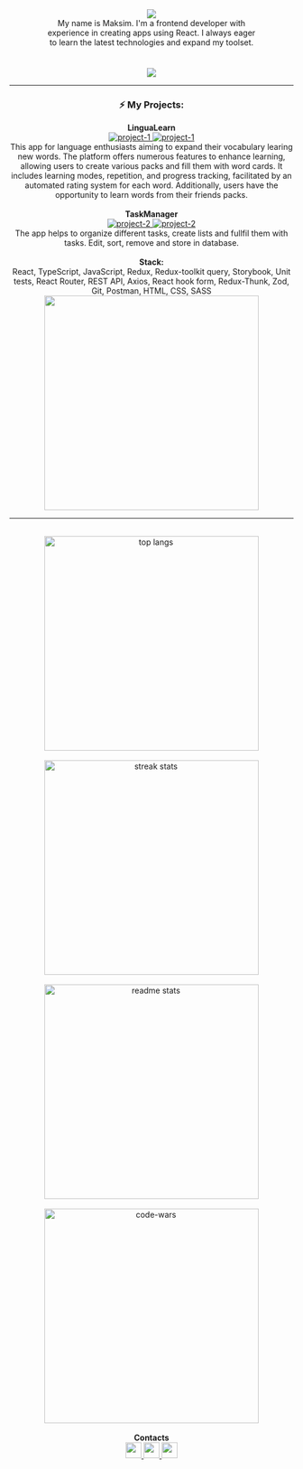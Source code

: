 <div align="center">
       <div align="center">
           <img src="https://readme-typing-svg.herokuapp.com/?font=Righteous&size=25&center=true&vCenter=true&width=380&height=70&duration=4000&lines=Hi+There!+👋" />
       </div>
       <div style="display: flex; flex-direction: column; justify-content: center; align-items: center; gap: 10px;">
           <div style="max-width: 380px; text-align: center;">
               <span>My name is Maksim. I'm a frontend developer with experience in creating apps using React. I always eager to learn the latest technologies and expand my toolset.</span>
           </div>
           <br/>
           <a href="https://maksim-plysheuski.github.io/portfolio/" target="_blank">
               <img src="https://img.shields.io/badge/Portfolio-FF5722?style=for-the-badge&logo=todoist&logoColor=white" target="_blank" />
           </a>
       </div>
       <hr />
       <div>
           <h3 align="center">⚡ My Projects:</h3>
                   <span><b>LinguaLearn</b></span>
                   <br/>
                   <a href="https://github.com/maksim-plysheuski/lingualearn" target="_blank">
                       <img src="https://img.shields.io/badge/Code_</>-blue" alt="project-1">
                   </a>
                    <a href="https://maksim-plysheuski.github.io/lingualearn" target="_blank">
                       <img src="https://img.shields.io/badge/Open UI-darkgreen" alt="project-1">
                   </a>
                    <br/>
                   <span>This app for language enthusiasts aiming to expand their vocabulary learing new words.
                     The platform offers numerous features to enhance learning, allowing users to create various packs and fill them with word cards. It includes learning modes, repetition, and progress tracking, facilitated by an automated rating system for each word. Additionally, users have the opportunity to learn words from their friends packs.</span>
                   <br/>
                   <br/>
                   <span><b>TaskManager</b></span>
                   <br/>
                    <a href="https://github.com/maksim-plysheuski/tasks-manager" target="_blank">
                       <img src="https://img.shields.io/badge/Code_</>-blue" alt="project-2">
                   </a>
                   <a href="https://maksim-plysheuski.github.io/tasks-manager" target="_blank">
                       <img src="https://img.shields.io/badge/Open UI-darkgreen" alt="project-2">
                   </a> 
                   <br/>
                   <span>The app helps to organize different tasks, create lists and fullfil them with tasks. Edit, sort, remove and store in database.</span>
                   <br/>    
       </div>
       <br />
        <span><b>Stack:</b></span>
        <br/>
        <span>React, TypeScript, JavaScript, Redux, Redux-toolkit query, Storybook, Unit tests, React Router, REST API, Axios, React hook form, Redux-Thunk, Zod, Git, Postman, HTML, CSS, SASS</span>
       <div align="center">
           <img style="width: 380px" src="https://skillicons.dev/icons?i=javascript,typescript,react,redux,html,css,sass,git" /><br />
       </div>
       <hr />
       <br />
       <div style="display: flex; flex-direction: column; justify-content: center; align-items: center">
           <img width="380" align="center" src="https://github-readme-stats-salesp07.vercel.app/api/top-langs/?username=maksim-plysheuski&hide=HTML&langs_count=8&layout=compact&theme=react&border_radius=10&size_weight=0.5&count_weight=0.5&exclude_repo=github-readme-stats" alt="top langs" />
           <br/>
           <img width="380" src="https://github-readme-streak-stats-salesp07.vercel.app/?user=maksim-plysheuski&count_private=true&theme=react&border_radius=10" alt="streak stats" />
           <br/>
           <img width="380" src="https://github-readme-stats-salesp07.vercel.app/api?username=maksim-plysheuski&count_private=true&show_icons=true&theme=react&rank_icon=github&border_radius=10" alt="readme stats" />
           <br/>
           <a href="https://www.codewars.com/users/maksim-plysheuski" target="_blank">
               <img width="380" src="https://www.codewars.com/users/maksim-plysheuski/badges/large" alt="code-wars">
           </a>
       </div>
       <br />
       <div style="display: flex; flex-direction: column; align-items: center">
           <span><b>Contacts</b></span>
           <div>
               <a href="https://t.me/plysheuski" target="_blank">
                   <img style="height: 28px" src="https://img.shields.io/badge/-Telegram-red?color=blue&logo=telegram&logoColor=white" target="_blank" />
               </a>
               <a href="mailto:plysheuski.maksim@gmail.com">
                   <img style="height: 28px" src="https://img.shields.io/badge/Gmail-333333?style=for-the-badge&logo=gmail&logoColor=red" />
               </a>
               <a href="https://www.linkedin.com/in/maksim-plysheuski/" target="_blank">
                   <img style="height: 28px" src="https://img.shields.io/badge/LinkedIn-0077B5?style=for-the-badge&logo=linkedin&logoColor=white" target="_blank" />
               </a>
           </div>
       </div>
   </div>

